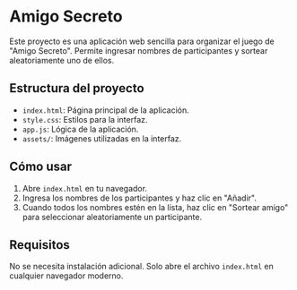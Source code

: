 # Amigo Secreto

Este proyecto es una aplicación web sencilla para organizar el juego de "Amigo Secreto". Permite ingresar nombres de participantes y sortear aleatoriamente uno de ellos.

## Estructura del proyecto

- `index.html`: Página principal de la aplicación.
- `style.css`: Estilos para la interfaz.
- `app.js`: Lógica de la aplicación.
- `assets/`: Imágenes utilizadas en la interfaz.

## Cómo usar

1. Abre `index.html` en tu navegador.
2. Ingresa los nombres de los participantes y haz clic en "Añadir".
3. Cuando todos los nombres estén en la lista, haz clic en "Sortear amigo" para seleccionar aleatoriamente un participante.

## Requisitos

No se necesita instalación adicional. Solo abre el archivo `index.html` en cualquier navegador moderno.

